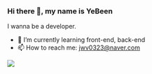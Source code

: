 ### Hi there 👋, my name is YeBeen
I wanna be a developer.

- 🌱 I’m currently learning front-end, back-end
- 📫 How to reach me: jwv0323@naver.com

<a href="https://afk0323.tistory.com/" target="_blank"><img src="https://img.shields.io/badge/Tistory-logoColor=#F46D01"/></a>

<!--
**afk0323/afk0323** is a ✨ _special_ ✨ repository because its `README.md` (this file) appears on your GitHub profile.

Here are some ideas to get you started:

- 🔭 I’m currently working on ...
- 👯 I’m looking to collaborate on ...
- 🤔 I’m looking for help with ...
- 💬 Ask me about ...
- 📫 How to reach me: ...
- 😄 Pronouns: ...
- ⚡ Fun fact: ...
-->
